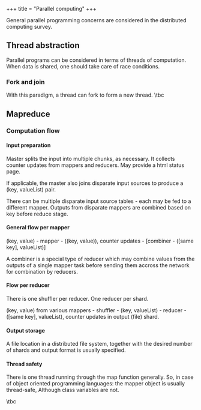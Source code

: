+++
title = "Parallel computing"
+++

General parallel programming concerns are considered in the distributed computing survey.

## Thread abstraction
Parallel programs can be considered in terms of threads of computation. When data is shared, one should take care of race conditions.

### Fork and join
With this paradigm, a thread can fork to form a new thread. \tbc

## Mapreduce
### Computation flow
#### Input preparation
Master splits the input into multiple chunks, as necessary. It collects counter updates from mappers and reducers. May provide a html status page.

If applicable, the master also joins disparate input sources to produce a (key, valueList) pair.

There can be multiple disparate input source tables - each may be fed to a different mapper. Outputs from disparate mappers are combined based on key before reduce stage.

#### General flow per mapper
(key, value) - mapper - ((key, value)), counter updates - [combiner - ([same key], valueList)]

A combiner is a special type of reducer which may combine values from the outputs of a single mapper task before sending them accross the network for combination by reducers.

#### Flow per reducer
There is one shuffler per reducer. One reducer per shard.

(key, value) from various mappers - shuffler - (key, valueList) - reducer - ([same key], valueList), counter updates in output (file) shard.

#### Output storage
A file location in a distributed file system, together with the desired number of shards and output format is usually specified.

#### Thread safety
There is one thread running through the map function generally. So, in case of object oriented programming languages: the mapper object is usually thread-safe, Although class variables are not.

\tbc

